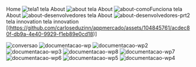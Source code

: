 Home
![tela1](https://github.com/carloseduzinn/appmercado/assets/104845761/c4369f84-c7cd-4391-8aaa-3a10e757aee3)
tela About
![about](https://github.com/carloseduzinn/appmercado/assets/104845761/7423fef0-dcd3-4dfb-b896-fcde04b8437f)
tela About
![about-comoFunciona](https://github.com/carloseduzinn/appmercado/assets/104845761/df21b319-150f-4466-b16a-e1a9c87fb906)
tela About
![about-desenvolvedores](https://github.com/carloseduzinn/appmercado/assets/104845761/fa1dff5e-685f-44f3-a936-2d73b08cfd7b)
tela About
![about-desenvolvedores-prt2](https://github.com/carloseduzinn/appmercado/assets/104845761/941923b3-c719-4fb5-aad7-28f17bc59a0f)
tela innovation
[](https://github.com/carloseduzinn/appmercado/assets/104845761/17e3ad26-a8a2-43ee-8738-2dd655792831)
tela innovation
[(https://github.com/carloseduzinn/appmercado/assets/104845761/acdec80f-db9a-4e40-9929-f1eb89e0cd18)]

![conversao](https://github.com/carloseduzinn/appmercado/assets/104845761/5888311b-342e-479d-9f24-eb1ef8eff13e)
![documentacao-wp](https://github.com/carloseduzinn/appmercado/assets/104845761/690b5c6d-7e80-42ba-8dad-074df159a320)
![documentacao-wp2](https://github.com/carloseduzinn/appmercado/assets/104845761/4975db0f-4aa7-4e17-8a81-4afcb7b73243)
![documentacao-wp3](https://github.com/carloseduzinn/appmercado/assets/104845761/a6d59028-c830-47d9-b576-3eaf9cde5634)
![documentacao-wp8](https://github.com/carloseduzinn/appmercado/assets/104845761/f8f635c5-bc34-4a3a-85f8-2cb6731e1636)
![documentacao-wp7](https://github.com/carloseduzinn/appmercado/assets/104845761/8e440c60-11b9-4ea4-b9ac-2495699162a4)
![documentacao-wp6](https://github.com/carloseduzinn/appmercado/assets/104845761/abf549fd-4420-4a55-bc96-47e233040844)
![documentacao-wp5](https://github.com/carloseduzinn/appmercado/assets/104845761/c3c8e613-cfc8-4385-afe8-f4f7c9e969a1)
![documentacao-wp4](https://github.com/carloseduzinn/appmercado/assets/104845761/c1ef8c9c-54e9-410c-837d-fb3dda3e6041)
